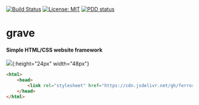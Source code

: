 [![Build Status](https://travis-ci.org/Ferror/grave.svg?branch=master)](https://travis-ci.org/Ferror/grave)
[![License: MIT](https://img.shields.io/apm/l/vim-mode.svg)](https://opensource.org/licenses/MIT)
[![PDD status](http://www.0pdd.com/svg?name=Ferror/0pdd)](http://www.0pdd.com/p?name=Ferror/0pdd)

# grave
#### Simple HTML/CSS website framework

![](https://assets.malcherczyk.com/icons/icon_g.svg){:height="24px" width="48px"}


```html
<html>
    <head>
        <link rel="stylesheet" href="https://cdn.jsdelivr.net/gh/ferror/grave@gh-pages/grave.min.css">
    </head>
</html>
```
